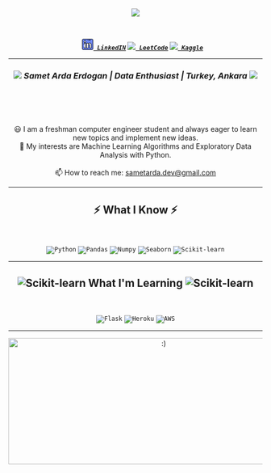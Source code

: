 <h1 align="center">
  <a href="https://git.io/typing-svg">
    <img src="https://readme-typing-svg.herokuapp.com/?lines=Hello,+There!+👋&center=true&size=30">
  </a>
</h1>



<h5 align="center">
  <code>
    <a href="https://www.linkedin.com/in/ardasamet" title="LinkedIn Profile"><img width="22" src="https://raw.githubusercontent.com/8bithemant/8bithemant/master/linkedin.png?raw=true"> LinkedIN</a></code>
  <code><a href="https://leetcode.com/ardasamet/" title="Leetcode Profile"><img width="22" src="https://cdn.iconscout.com/icon/free/png-512/leetcode-3628885-3030025.png"> LeetCode</a></code>
  <code><a href="https://www.kaggle.com/sametardaerdogan" title="Kaggle"><img width="22" src="https://cdn3.iconfinder.com/data/icons/logos-and-brands-adobe/512/189_Kaggle-512.png"> Kaggle</a></code>

<hr>
<div align="center">
<h3><img src="https://emojipedia-us.s3.dualstack.us-west-1.amazonaws.com/thumbs/72/emojidex/112/man_emoji-modifier-fitzpatrick-type-3_1f468-1f3fc_1f3fc.png" width="25"> Samet Arda Erdogan |  Data Enthusiast |  Turkey, Ankara <img src="https://emojipedia-us.s3.dualstack.us-west-1.amazonaws.com/thumbs/72/emojidex/112/man_emoji-modifier-fitzpatrick-type-3_1f468-1f3fc_1f3fc.png" width="25"></h3>
</div>
<br>

</h5>
<br>
<p><center>
  😃 I am a freshman computer engineer student and always eager to learn new topics and implement new ideas.
  <br>
  🔬 My interests are Machine Learning Algorithms and Exploratory Data Analysis with Python.
  <br><br>
  📫 How to reach me: <a href="mailto: sametarda.dev@gmail.com">sametarda.dev@gmail.com</a>
</p></center>

<hr>
<h2 align="center">⚡ What I Know ⚡</h2>
<br>
<p align="center">
  <code><img title="Python" height="25" src="https://cdn.worldvectorlogo.com/logos/python-3.svg"></code>
  <code><img title="Pandas" height="25" src="https://upload.wikimedia.org/wikipedia/commons/thumb/e/ed/Pandas_logo.svg/1200px-Pandas_logo.svg.png"></code>
  <code><img title="Numpy" height="25" src="https://upload.wikimedia.org/wikipedia/commons/thumb/1/1a/NumPy_logo.svg/1280px-NumPy_logo.svg.png"></code>
  <code><img title="Seaborn" height="25" src="https://svgshare.com/i/Ydq.svg"></code>
  <code><img title="Scikit-learn" height="25" src="https://upload.wikimedia.org/wikipedia/commons/thumb/0/05/Scikit_learn_logo_small.svg/2560px-Scikit_learn_logo_small.svg.png"></code>

</p>
<hr>

<h2 align="center"><img title="Scikit-learn" height="35" src="https://media.giphy.com/media/UuZRzEoqTlV9yzooAZ/giphy.gif"> What I'm Learning <img title="Scikit-learn" height="35" src="https://media.giphy.com/media/UuZRzEoqTlV9yzooAZ/giphy.gif"></h2>
<br>

<p align="center">
  <code><img title="Flask" height="25" src="https://miro.medium.com/max/480/1*MCpM5idqhNRjoWCfb_60OA.png"></code>
  <code><img title="Heroku" height="25" src="https://blog.talenox.com/wp-content/uploads/2015/01/Heroku_logo.svg.png"></code>
  <code><img title="AWS" height="25" src="https://upload.wikimedia.org/wikipedia/commons/thumb/9/93/Amazon_Web_Services_Logo.svg/1024px-Amazon_Web_Services_Logo.svg.png"></code>
</p>
<hr>

<center>
<img title=":)" width="600" height="250" src="https://baslangicnoktasi.org/wp-content/uploads/2019/03/Data-has-a-better-idea.jpg"></center>
